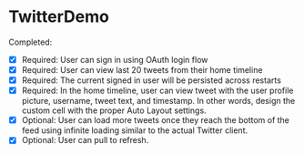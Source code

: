# TwitterDemo

Completed:
- [x] Required: User can sign in using OAuth login flow
- [x] Required: User can view last 20 tweets from their home timeline
- [x] Required: The current signed in user will be persisted across restarts
- [x] Required: In the home timeline, user can view tweet with the user profile picture, username, tweet text, and timestamp. In other words, design the custom cell with the proper Auto Layout settings.
- [x] Optional: User can load more tweets once they reach the bottom of the feed using infinite loading similar to the actual Twitter client.
- [x] Optional: User can pull to refresh.
